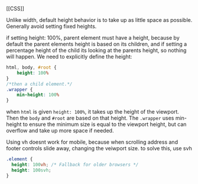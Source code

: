 [[CSS]]

Unlike width, default height behavior is to take up as little space as possible. Generally avoid setting fixed heights.

if setting height: 100%, parent element must have a height, because by default the parent elements height is based on its children, and if setting a percentage height of the child its looking at the parents height, so nothing will happen. We need to explicitly define the height: 
```css
html, body, #root { 
	height: 100% 
} 
/*then a child element.*/
.wrapper { 
	min-height: 100% 
}
```

when `html` is given `height: 100%`, it takes up the height of the viewport. Then the `body` and `#root` are based on that height. The `.wrapper` uses min-height to ensure the minimum size is equal to the viewport height, but can overflow and take up more space if needed.


Using vh doesnt work for mobile, because when scrolling address and footer controls slide away, changing the veiwport size. to solve this, use svh
```css
.element {
  height: 100vh; /* Fallback for older browsers */
  height: 100svh;
}
```